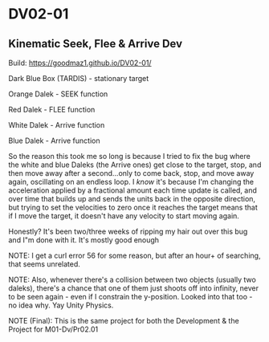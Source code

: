 # DV02-01
## Kinematic Seek, Flee &amp; Arrive Dev

Build: https://goodmaz1.github.io/DV02-01/

Dark Blue Box (TARDIS) - stationary target

Orange Dalek - SEEK function

Red Dalek    - FLEE function

White Dalek  - Arrive function

Blue Dalek   - Arrive function


So the reason this took me so long is because I tried to fix the bug where the white and blue Daleks (the Arrive ones) get close to the target, stop, and then move away after a second...only to come back, stop, and move away again, oscillating on an endless loop. I *know* it's because I'm changing the acceleration applied by a fractional amount each time update is called, and over time that builds up and sends the units back in the opposite direction, but trying to set the velocities to zero once it reaches the target means that if I move the target, it doesn't have any velocity to start moving again.

Honestly? It's been two/three weeks of ripping my hair out over this bug and I"m done with it. It's mostly good enough

NOTE: I get a curl error 56 for some reason, but after an hour+ of searching, that seems unrelated.

NOTE: Also, whenever there's a collision between two objects (usually two daleks), there's a chance that one of them just shoots off into infinity, never to be seen again - even if I constrain the y-position. Looked into that too - no idea why. Yay Unity Physics.

NOTE (Final): This is the same project for both the Development & the Project for M01-Dv/Pr02.01
